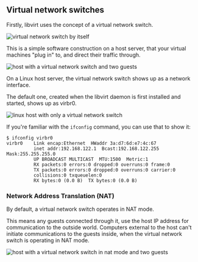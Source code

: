 ## Virtual network switches
Firstly, libvirt uses the concept of a virtual network switch.

![virtual network switch by itself](https://github.com/wangchenghku/checkpoint-restore/blob/master/apps/lxc/images/Virtual_network_switch_by_itself.png)

This is a simple software construction on a host server, that your virtual machines "plug in" to, and direct their traffic through.

![host with a virtual network switch and two guests](https://github.com/wangchenghku/checkpoint-restore/blob/master/apps/lxc/images/Host_with_a_virtual_network_switch_and_two_guests.png)

On a Linux host server, the virtual network switch shows up as a network interface.

The default one, created when the libvirt daemon is first installed and started, shows up as virbr0.

![linux host with only a virtual network switch](https://github.com/wangchenghku/checkpoint-restore/blob/master/apps/lxc/images/Linux_host_with_only_a_virtual_network_switch.png)

If you're familiar with the `ifconfig` command, you can use that to show it:
```
$ ifconfig virbr0
virbr0    Link encap:Ethernet  HWaddr 3a:d7:6d:e7:4c:67  
          inet addr:192.168.122.1  Bcast:192.168.122.255  Mask:255.255.255.0
          UP BROADCAST MULTICAST  MTU:1500  Metric:1
          RX packets:0 errors:0 dropped:0 overruns:0 frame:0
          TX packets:0 errors:0 dropped:0 overruns:0 carrier:0
          collisions:0 txqueuelen:0 
          RX bytes:0 (0.0 B)  TX bytes:0 (0.0 B)
```
### Network Address Translation (NAT)
By default, a virtual network switch operates in NAT mode.

This means any guests connected through it, use the host IP address for communication to the outside world. Computers external to the host can't initiate communications to the guests inside, when the virtual network switch is operating in NAT mode.

![host with a virtual network switch in nat mode and two guests](https://github.com/wangchenghku/checkpoint-restore/blob/master/apps/lxc/images/Host_with_a_virtual_network_switch_in_nat_mode_and_two_guests.png)
